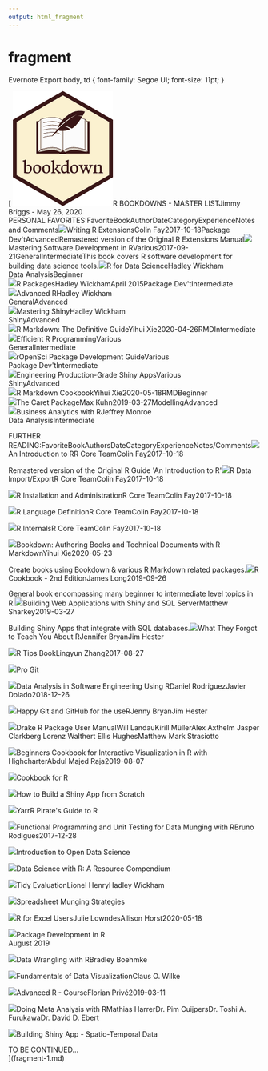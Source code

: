 ```yaml
---
output: html_fragment
---
```


# fragment

Evernote Export body, td { font-family: Segoe UI; font-size: 11pt; } 

[ ![](../../.gitbook/assets/bookdown.png)R BOOKDOWNS - MASTER LISTJimmy Briggs - May 26, 2020  
PERSONAL FAVORITES:FavoriteBookAuthorDateCategoryExperienceNotes and Comments![](https://github.com/jimbrig/rtraining/tree/59833b81cbeab13f8a956eab0307109196357fb4/inst/resources/bookdowns-list-new_files/en_todo.png)Writing R ExtensionsColin Fay2017-10-18Package Dev'tAdvancedRemastered version of the Original R Extensions Manual![](https://github.com/jimbrig/rtraining/tree/59833b81cbeab13f8a956eab0307109196357fb4/inst/resources/bookdowns-list-new_files/en_todo%20[1].png)Mastering Software Development in RVarious2017-09-21GeneralIntermediateThis book covers R software development for building data science tools.![](https://github.com/jimbrig/rtraining/tree/59833b81cbeab13f8a956eab0307109196357fb4/inst/resources/bookdowns-list-new_files/en_todo%20[2].png)R for Data ScienceHadley Wickham  
Data AnalysisBeginner  
![](https://github.com/jimbrig/rtraining/tree/59833b81cbeab13f8a956eab0307109196357fb4/inst/resources/bookdowns-list-new_files/en_todo%20[3].png)R PackagesHadley WickhamApril 2015Package Dev'tIntermediate  
![](https://github.com/jimbrig/rtraining/tree/59833b81cbeab13f8a956eab0307109196357fb4/inst/resources/bookdowns-list-new_files/en_todo%20[4].png)Advanced RHadley Wickham  
GeneralAdvanced  
![](https://github.com/jimbrig/rtraining/tree/59833b81cbeab13f8a956eab0307109196357fb4/inst/resources/bookdowns-list-new_files/en_todo%20[5].png)Mastering ShinyHadley Wickham  
ShinyAdvanced  
![](https://github.com/jimbrig/rtraining/tree/59833b81cbeab13f8a956eab0307109196357fb4/inst/resources/bookdowns-list-new_files/en_todo%20[6].png)R Markdown: The Definitive GuideYihui Xie2020-04-26RMDIntermediate  
![](https://github.com/jimbrig/rtraining/tree/59833b81cbeab13f8a956eab0307109196357fb4/inst/resources/bookdowns-list-new_files/en_todo%20[7].png)Efficient R ProgrammingVarious  
GeneralIntermediate  
![](https://github.com/jimbrig/rtraining/tree/59833b81cbeab13f8a956eab0307109196357fb4/inst/resources/bookdowns-list-new_files/en_todo%20[8].png)rOpenSci Package Development GuideVarious  
Package Dev'tIntermediate  
![](https://github.com/jimbrig/rtraining/tree/59833b81cbeab13f8a956eab0307109196357fb4/inst/resources/bookdowns-list-new_files/en_todo%20[9].png)Engineering Production-Grade Shiny AppsVarious  
ShinyAdvanced  
![](https://github.com/jimbrig/rtraining/tree/59833b81cbeab13f8a956eab0307109196357fb4/inst/resources/bookdowns-list-new_files/en_todo%20[10].png)R Markdown CookbookYihui Xie2020-05-18RMDBeginner  
![](https://github.com/jimbrig/rtraining/tree/59833b81cbeab13f8a956eab0307109196357fb4/inst/resources/bookdowns-list-new_files/en_todo%20[11].png)The Caret PackageMax Kuhn2019-03-27ModellingAdvanced  
![](https://github.com/jimbrig/rtraining/tree/59833b81cbeab13f8a956eab0307109196357fb4/inst/resources/bookdowns-list-new_files/en_todo%20[12].png)Business Analytics with RJeffrey Monroe  
Data AnalysisIntermediate  
  
  
FURTHER READING:FavoriteBookAuthorsDateCategoryExperienceNotes/Comments![](https://github.com/jimbrig/rtraining/tree/59833b81cbeab13f8a956eab0307109196357fb4/inst/resources/bookdowns-list-new_files/en_todo%20[13].png)An Introduction to RR Core TeamColin Fay2017-10-18  
  
Remastered version of the Original R Guide 'An Introduction to R'![](https://github.com/jimbrig/rtraining/tree/59833b81cbeab13f8a956eab0307109196357fb4/inst/resources/bookdowns-list-new_files/en_todo%20[14].png)R Data Import/ExportR Core TeamColin Fay2017-10-18  
  
  
![](https://github.com/jimbrig/rtraining/tree/59833b81cbeab13f8a956eab0307109196357fb4/inst/resources/bookdowns-list-new_files/en_todo%20[15].png)R Installation and AdministrationR Core TeamColin Fay2017-10-18  
  
  
![](https://github.com/jimbrig/rtraining/tree/59833b81cbeab13f8a956eab0307109196357fb4/inst/resources/bookdowns-list-new_files/en_todo%20[16].png)R Language DefinitionR Core TeamColin Fay2017-10-18  
  
  
![](https://github.com/jimbrig/rtraining/tree/59833b81cbeab13f8a956eab0307109196357fb4/inst/resources/bookdowns-list-new_files/en_todo%20[17].png)R InternalsR Core TeamColin Fay2017-10-18  
  
  
![](https://github.com/jimbrig/rtraining/tree/59833b81cbeab13f8a956eab0307109196357fb4/inst/resources/bookdowns-list-new_files/en_todo%20[18].png)Bookdown: Authoring Books and Technical Documents with R MarkdownYihui Xie2020-05-23  
  
Create books using Bookdown & various R Markdown related packages.![](https://github.com/jimbrig/rtraining/tree/59833b81cbeab13f8a956eab0307109196357fb4/inst/resources/bookdowns-list-new_files/en_todo%20[19].png)R Cookbook - 2nd EditionJames Long2019-09-26  
  
General book encompassing many beginner to intermediate level topics in R.![](https://github.com/jimbrig/rtraining/tree/59833b81cbeab13f8a956eab0307109196357fb4/inst/resources/bookdowns-list-new_files/en_todo%20[20].png)Building Web Applications with Shiny and SQL ServerMatthew Sharkey2019-03-27  
  
Building Shiny Apps that integrate with SQL databases.![](https://github.com/jimbrig/rtraining/tree/59833b81cbeab13f8a956eab0307109196357fb4/inst/resources/bookdowns-list-new_files/en_todo%20[21].png)What They Forgot to Teach You About RJennifer BryanJim Hester  
  
  
  
![](https://github.com/jimbrig/rtraining/tree/59833b81cbeab13f8a956eab0307109196357fb4/inst/resources/bookdowns-list-new_files/en_todo%20[22].png)R Tips BookLingyun Zhang2017-08-27  
  
  
![](https://github.com/jimbrig/rtraining/tree/59833b81cbeab13f8a956eab0307109196357fb4/inst/resources/bookdowns-list-new_files/en_todo%20[23].png)Pro Git  
  
  
  
  
![](https://github.com/jimbrig/rtraining/tree/59833b81cbeab13f8a956eab0307109196357fb4/inst/resources/bookdowns-list-new_files/en_todo%20[24].png)Data Analysis in Software Engineering Using RDaniel RodriguezJavier Dolado2018-12-26  
  
  
![](https://github.com/jimbrig/rtraining/tree/59833b81cbeab13f8a956eab0307109196357fb4/inst/resources/bookdowns-list-new_files/en_todo%20[25].png)Happy Git and GitHub for the useRJenny BryanJim Hester  
  
  
  
![](https://github.com/jimbrig/rtraining/tree/59833b81cbeab13f8a956eab0307109196357fb4/inst/resources/bookdowns-list-new_files/en_todo%20[26].png)Drake R Package User ManualWill LandauKirill MüllerAlex Axthelm Jasper Clarkberg Lorenz Walthert Ellis HughesMatthew Mark Strasiotto  
  
  
  
![](https://github.com/jimbrig/rtraining/tree/59833b81cbeab13f8a956eab0307109196357fb4/inst/resources/bookdowns-list-new_files/en_todo%20[27].png)Beginners Cookbook for Interactive Visualization in R with HighcharterAbdul Majed Raja2019-08-07  
  
  
![](https://github.com/jimbrig/rtraining/tree/59833b81cbeab13f8a956eab0307109196357fb4/inst/resources/bookdowns-list-new_files/en_todo%20[28].png)Cookbook for R  
  
  
  
  
![](https://github.com/jimbrig/rtraining/tree/59833b81cbeab13f8a956eab0307109196357fb4/inst/resources/bookdowns-list-new_files/en_todo%20[29].png)How to Build a Shiny App from Scratch  
  
  
  
  
![](https://github.com/jimbrig/rtraining/tree/59833b81cbeab13f8a956eab0307109196357fb4/inst/resources/bookdowns-list-new_files/en_todo%20[30].png)YarrR Pirate's Guide to R  
  
  
  
  
![](https://github.com/jimbrig/rtraining/tree/59833b81cbeab13f8a956eab0307109196357fb4/inst/resources/bookdowns-list-new_files/en_todo%20[31].png)Functional Programming and Unit Testing for Data Munging with RBruno Rodigues2017-12-28  
  
  
![](https://github.com/jimbrig/rtraining/tree/59833b81cbeab13f8a956eab0307109196357fb4/inst/resources/bookdowns-list-new_files/en_todo%20[32].png)Introduction to Open Data Science  
  
  
  
  
![](https://github.com/jimbrig/rtraining/tree/59833b81cbeab13f8a956eab0307109196357fb4/inst/resources/bookdowns-list-new_files/en_todo%20[33].png)Data Science with R: A Resource Compendium  
  
  
  
  
![](https://github.com/jimbrig/rtraining/tree/59833b81cbeab13f8a956eab0307109196357fb4/inst/resources/bookdowns-list-new_files/en_todo%20[34].png)Tidy EvaluationLionel HenryHadley Wickham  
  
  
  
![](https://github.com/jimbrig/rtraining/tree/59833b81cbeab13f8a956eab0307109196357fb4/inst/resources/bookdowns-list-new_files/en_todo%20[35].png)Spreadsheet Munging Strategies  
  
  
  
  
![](https://github.com/jimbrig/rtraining/tree/59833b81cbeab13f8a956eab0307109196357fb4/inst/resources/bookdowns-list-new_files/en_todo%20[36].png)R for Excel UsersJulie LowndesAllison Horst2020-05-18  
  
  
![](https://github.com/jimbrig/rtraining/tree/59833b81cbeab13f8a956eab0307109196357fb4/inst/resources/bookdowns-list-new_files/en_todo%20[37].png)Package Development in R  
August 2019  
  
  
![](https://github.com/jimbrig/rtraining/tree/59833b81cbeab13f8a956eab0307109196357fb4/inst/resources/bookdowns-list-new_files/en_todo%20[38].png)Data Wrangling with RBradley Boehmke  
  
  
  
![](https://github.com/jimbrig/rtraining/tree/59833b81cbeab13f8a956eab0307109196357fb4/inst/resources/bookdowns-list-new_files/en_todo%20[39].png)Fundamentals of Data VisualizationClaus O. Wilke  
  
  
  
![](https://github.com/jimbrig/rtraining/tree/59833b81cbeab13f8a956eab0307109196357fb4/inst/resources/bookdowns-list-new_files/en_todo%20[40].png)Advanced R - CourseFlorian Privé2019-03-11  
  
  
![](https://github.com/jimbrig/rtraining/tree/59833b81cbeab13f8a956eab0307109196357fb4/inst/resources/bookdowns-list-new_files/en_todo%20[41].png)Doing Meta Analysis with RMathias HarrerDr. Pim CuijpersDr. Toshi A. FurukawaDr. David D. Ebert  
  
  
  
![](https://github.com/jimbrig/rtraining/tree/59833b81cbeab13f8a956eab0307109196357fb4/inst/resources/bookdowns-list-new_files/en_todo%20[42].png)Building Shiny App - Spatio-Temporal Data  
  
  
  
  
  
TO BE CONTINUED...  
](fragment-1.md)

